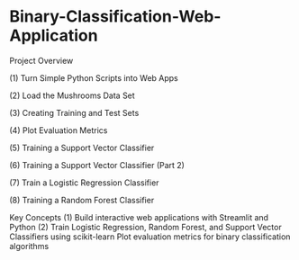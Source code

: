# Binary-Classification-Web-Application

Project Overview 

(1) Turn Simple Python Scripts into Web Apps

(2) Load the Mushrooms Data Set

(3) Creating Training and Test Sets

(4) Plot Evaluation Metrics

(5) Training a Support Vector Classifier

(6) Training a Support Vector Classifier (Part 2)

(7) Train a Logistic Regression Classifier

(8) Training a Random Forest Classifier

Key Concepts
(1) Build interactive web applications with Streamlit and Python
(2) Train Logistic Regression, Random Forest, and Support Vector Classifiers using scikit-learn
    Plot evaluation metrics for binary classification algorithms

